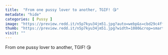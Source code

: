```yaml
---
title:  "From one pussy lover to another, TGIF! 😘"
metadate: "hide"
categories: [ Pussy ]
image: "https://preview.redd.it/n5p7kyu34jm51.jpg?auto=webp&s=cbd29c4ff43de23064368011000f2e0c8e8f6950"
thumb: "https://preview.redd.it/n5p7kyu34jm51.jpg?width=1080&crop=smart&auto=webp&s=a637108376bb0403a69d7509e397db26899f690d"
visit: ""
---
```

From one pussy lover to another, TGIF! 😘

